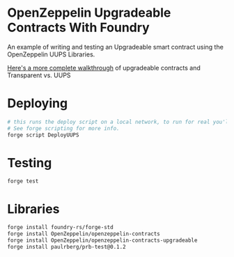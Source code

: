 # OpenZeppelin Upgradeable Contracts With Foundry

An example of writing and testing an Upgradeable smart contract using the OpenZeppelin UUPS Libraries.

[Here's a more complete walkthrough](https://jordaniza.notion.site/Upgradeable-Contracts-with-OZ-ca888edc83af4e2db2f2a538cc07187a?pvs=4) of upgradeable contracts and Transparent vs. UUPS

# Deploying
```sh
# this runs the deploy script on a local network, to run for real you'll need to broadcast. 
# See forge scripting for more info.
forge script DeployUUPS
```

# Testing
```
forge test
```

# Libraries
```sh
forge install foundry-rs/forge-std
forge install OpenZeppelin/openzeppelin-contracts
forge install OpenZeppelin/openzeppelin-contracts-upgradeable
forge install paulrberg/prb-test@0.1.2  

```
